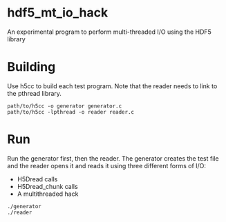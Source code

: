 # hdf5_mt_io_hack
An experimental program to perform multi-threaded I/O using the HDF5 library

# Building

Use h5cc to build each test program. Note that the reader needs to link to
the pthread library.

```
path/to/h5cc -o generator generator.c
path/to/h5cc -lpthread -o reader reader.c
```

# Run

Run the generator first, then the reader. The generator creates the test file
and the reader opens it and reads it using three different forms of I/O:

* H5Dread calls
* H5Dread_chunk calls
* A multithreaded hack

```
./generator
./reader
```
